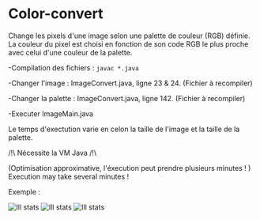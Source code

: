 # Color-convert
Change les pixels d'une image selon une palette de couleur (RGB) définie.
La couleur du pixel est choisi en fonction de son code RGB le plus proche avec celui d'une couleur de la palette.


-Compilation des fichiers : ```javac *.java ```

-Changer l'image : ImageConvert.java, ligne 23 & 24. (Fichier à recompiler)

-Changer la palette : ImageConvert.java, ligne 142. (Fichier à recompiler)

-Executer ImageMain.java

Le temps d'exectution varie en celon la taille de l'image et la taille de la palette.

/!\ Nécessite la VM Java /!\

(Optimisation approximative, l'éxecution peut prendre plusieurs minutes ! )
Execution may take several minutes !

Exemple : 

![Ill stats](docs/figs/dataset_stats.png)
![Ill stats](docs/figs/dataset_stats.png)
![Ill stats](docs/figs/dataset_stats.png)
